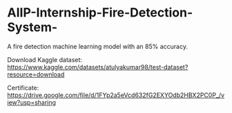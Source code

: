 # AIIP-Internship-Fire-Detection-System-
A fire detection machine learning model with an 85% accuracy.

Download Kaggle dataset: https://www.kaggle.com/datasets/atulyakumar98/test-dataset?resource=download

Certificate: https://drive.google.com/file/d/1FYp2a5eVcd632fG2EXYOdb2HBX2PC0P_/view?usp=sharing
